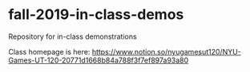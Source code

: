 # fall-2019-in-class-demos
Repository for in-class demonstrations

Class homepage is here:
https://www.notion.so/nyugamesut120/NYU-Games-UT-120-20771d1668b84a788f3f7ef897a93a80
